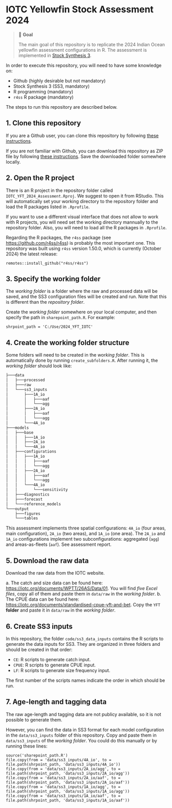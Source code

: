 # IOTC Yellowfin Stock Assessment 2024

> :loudspeaker: **Goal**
>
> The main goal of this repository is to replicate the 2024 Indian Ocean yellowfin assessment configurations in R. The assessment is implemented in [Stock Synthesis 3](https://vlab.noaa.gov/web/stock-synthesis).

In order to execute this repository, you will need to have some knowledge on:

- Github (highly desirable but not mandatory)
- Stock Synthesis 3 (SS3, mandatory)
- R programming (mandatory)
- `r4ss` R package (mandatory)

The steps to run this repository are described below.

## 1. Clone this repository

If you are a Github user, you can clone this repository by following [these instructions](https://docs.github.com/en/repositories/creating-and-managing-repositories/cloning-a-repository).

If you are not familiar with Github, you can download this repository as ZIP file by following [these instructions](https://docs.github.com/en/get-started/start-your-journey/downloading-files-from-github#downloading-a-repositorys-files). Save the downloaded folder somewhere locally. 

## 2. Open the R project

There is an R project in the repository folder called `IOTC_YFT_2024_Assessment.Rproj`. We suggest to open it from RStudio. This will automatically set your working directory to the repository folder and load the R packages listed in `.Rprofile`. 

If you want to use a different visual interface that does not allow to work with R projects, you will need set the working directory mannually to the repository folder. Also, you will need to load all the R packages in `.Rprofile`.

Regarding the R packages, the `r4ss` package (see <https://github.com/r4ss/r4ss>) is probably the most important one. This repository was built using `r4ss` version 1.50.0, which is currently (October 2024) the latest release: 

```{r}
remotes::install_github("r4ss/r4ss")
```

## 3. Specify the working folder

The *working folder* is a folder where the raw and processed data will be saved, and the SS3 configuration files will be created and run. Note that this is different than the *repository folder*.

Create the *working folder* somewhere on your local computer, and then specify the path in `sharepoint_path.R`. For example:

```{r}
shrpoint_path = 'C:/Use/2024_YFT_IOTC'
```

## 4. Create the working folder structure

Some folders will need to be created in the *working folder*. This is automatically done by running `create_subfolders.R`. After running it, the *working folder* should look like:

``` bash
├───data
│   ├───processed
│   ├───raw
│   └───ss3_inputs
│       ├───1A_io
│       │   ├───aaf
│       │   └───agg
│       ├───2A_io
│       │   ├───aaf
│       │   └───agg
│       └───4A_io
├───models
│   ├───base
│   │   ├───1A_io
│   │   ├───2A_io
│   │   └───4A_io
│   ├───configurations
│   │   ├───1A_io
│   │   │   ├───aaf
│   │   │   └───agg
│   │   ├───2A_io
│   │   │   ├───aaf
│   │   │   └───agg
│   │   └───4A_io
│   │       └───sensitivity
│   ├───diagnostics
│   ├───forecast
│   └───reference_models
└───output
    ├───figures
    └───tables
```

This assessment implements three spatial configurations: `4A_io` (four areas, main configuration), `2A_io` (two areas), and `1A_io` (one area). The `2A_io` and `1A_io` configurations implement two subconfigurations: aggregated (`agg`) and areas-as-fleets (`aaf`). See assessment report.

## 5. Download the raw data

Download the raw data from the IOTC website. 

a. The catch and size data can be found here: <https://iotc.org/documents/WPTT/26AS/Data/01>. You will find *five Excel files*, copy all of them and paste them in `data/raw` in the *working folder*.
b. The CPUE data can be found here: <https://iotc.org/documents/standardised-cpue-yft-and-bet>. Copy the `YFT` **folder** and paste it in `data/raw` in the *working folder*.

## 6. Create SS3 inputs

In this repository, the folder `code/ss3_data_inputs` contains the R scripts to generate the data inputs for SS3. They are organized in three folders and should be created in that order:

- `CE`: R scripts to generate catch input.
- `CPUE`: R scripts to generate CPUE input.
- `LF`: R scripts to generate size frequency input.

The first number of the scripts names indicate the order in which should be run. 

## 7. Age-length and tagging data

The raw age-length and tagging data are not publicy available, so it is not possible to generate them. 

However, you can find the data in SS3 format for each model configuration in the `data/ss3_inputs` folder of this repository. Copy and paste them in `data/ss3_inputs` of the *working folder*. You could do this manually or by running these lines:

```{r}
source('sharepoint_path.R')
file.copy(from = 'data/ss3_inputs/4A_io', to = file.path(shrpoint_path, 'data/ss3_inputs/4A_io'))
file.copy(from = 'data/ss3_inputs/2A_io/agg', to = file.path(shrpoint_path, 'data/ss3_inputs/2A_io/agg'))
file.copy(from = 'data/ss3_inputs/2A_io/aaf', to = file.path(shrpoint_path, 'data/ss3_inputs/2A_io/aaf'))
file.copy(from = 'data/ss3_inputs/1A_io/agg', to = file.path(shrpoint_path, 'data/ss3_inputs/1A_io/agg'))
file.copy(from = 'data/ss3_inputs/1A_io/aaf', to = file.path(shrpoint_path, 'data/ss3_inputs/1A_io/aaf'))
```
